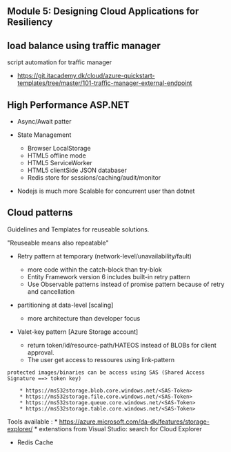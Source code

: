  ## Module 5: Designing Cloud Applications for Resiliency



## load balance using traffic manager

script automation for traffic manager 

* https://git.itacademy.dk/cloud/azure-quickstart-templates/tree/master/101-traffic-manager-external-endpoint



##  High Performance ASP.NET 

* Async/Await patter

* State Management 

	* Browser LocalStorage 
	* HTML5 offline mode
	* HTML5 ServiceWorker 
	* HTML5 clientSide JSON databaser 
	* Redis store for sessions/caching/audit/monitor

* Nodejs is much more Scalable for concurrent user than dotnet 





## Cloud patterns

Guidelines and Templates for reuseable solutions. 

"Reuseable means also repeatable"

* Retry pattern at temporary (network-level/unavailability/fault)
	* more code within the catch-block than try-blok 
	* Entity Framework version 6 includes built-in retry pattern
	* Use Observable patterns instead of promise pattern because of retry and cancellation 

* partitioning at data-level [scaling]
	* more architecture than developer focus

*  Valet-key pattern [Azure Storage account]
	* return token/id/resource-path/HATEOS instead of BLOBs for client approval. 
	* The user get access to ressoures using link-pattern 

```
protected images/binaries can be access using SAS (Shared Access Signature ==> token key)

	* https://ms532storage.blob.core.windows.net/<SAS-Token>
	* https://ms532storage.file.core.windows.net/<SAS-Token>
	* https://ms532storage.queue.core.windows.net/<SAS-Token>
	* https://ms532storage.table.core.windows.net/<SAS-Token>

```

Tools available :
		* https://azure.microsoft.com/da-dk/features/storage-explorer/
		* extenstions from Visual Studio: search for Cloud Explorer 



* Redis Cache


